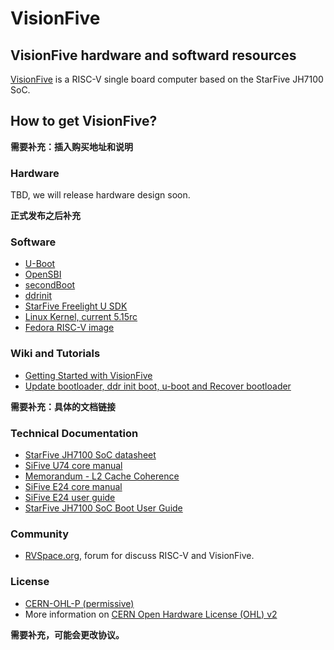 # VisionFive
## VisionFive hardware and softward resources
[VisionFive](https://rvspace.org/VisionFive) is a RISC-V single board computer based on the StarFive JH7100 SoC.

## How to get VisionFive?

**需要补充：插入购买地址和说明**

### Hardware
  TBD, we will release hardware design soon.

**正式发布之后补充**

### Software
  * [U-Boot](https://github.com/starfive-tech/u-boot)
  * [OpenSBI](https://github.com/starfive-tech/opensbi)
  * [secondBoot](https://github.com/starfive-tech/JH7100_secondBoot)
  * [ddrinit](https://github.com/starfive-tech/JH7100_ddrinit)
  * [StarFive Freelight U SDK](https://github.com/starfive-tech/freelight-u-sdk)
  * [Linux Kernel, current 5.15rc](https://github.com/starfive-tech/linux)
  * [Fedora RISC-V image](https://github.com/starfive-tech/Fedora_on_StarFive)
 
### Wiki and Tutorials
  * [Getting Started with VisionFive]()
  * [Update bootloader, ddr init boot, u-boot and Recover bootloader]()

**需要补充：具体的文档链接**

### Technical Documentation
 * [StarFive JH7100 SoC datasheet](https://github.com/starfive-tech/JH7100_Docs/blob/main/JH7100%20Data%20Sheet%20V01.01.04-EN%20(4-21-2021).pdf)
 * [SiFive U74 core manual](https://github.com/starfive-tech/JH7100_Docs/blob/main/vic_u7_manual_with_creativecommons.pdf)
 * [Memorandum - L2 Cache Coherence](https://github.com/starfive-tech/JH7100_Docs/blob/main/JH7100%20Cache%20Coherence%20V1.0.pdf)
 * [SiFive E24 core manual](https://github.com/starfive-tech/JH7100_Docs/blob/main/SiFive%20VIC_E24%20Manual.pdf)
 * [SiFive E24 user guide](https://github.com/starfive-tech/JH7100_Docs/blob/main/SiFive%20VIC_E24%20User%20Guide.pdf)
 * [StarFive JH7100 SoC Boot User Guide](https://github.com/starfive-tech/JH7100_Docs/blob/main/JH7100%20SoC%20Boot%20User%20Guide-V01(2021-6-7).pdf)

### Community
  * [RVSpace.org](https://rvspace.org), forum for discuss RISC-V and VisionFive.

### License
  * [CERN-OHL-P (permissive)](https://ohwr.org/cern_ohl_p_v2.txt)
  * More information on [CERN Open Hardware License (OHL) v2](https://ohwr.org/project/cernohl/wikis/home)

**需要补充，可能会更改协议。**
